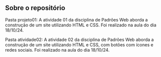 ## Sobre o repositório

Pasta projeto01: A atividade 01 da disciplina de Padrões Web aborda a construção de um site utilizando HTML e CSS. Foi realizado na aula do dia 18/10/24.

Pasta atividade02: A atividade 02 da disciplina de Padrões Web aborda a construção de um site utilizando HTML e CSS, com botões com ícones e redes sociais. Foi realizado na aula do dia 18/10/24.